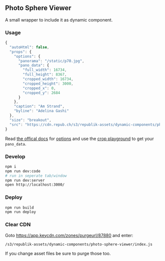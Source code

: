 ## Photo Sphere Viewer

A small wrapper to include it as dynamic component.

### Usage

```js
{
  "autoHtml": false,
  "props": {
    "options": {
      "panorama": "/static/p70.jpg",
      "pano_data": {
        "full_width": 16734,
        "full_height": 8367,
        "cropped_width": 16734,
        "cropped_height": 3000,
        "cropped_x": 0,
        "cropped_y": 2684
      }
    },
    "caption": "Am Strand",
    "byline": "Adelina Gashi"
  },
  "size": "breakout",
  "src": "https://cdn.repub.ch/s3/republik-assets/dynamic-components/photo-sphere-viewer/index.js"
}
```

Read [the offical docs](https://photo-sphere-viewer.js.org) for [options](https://photo-sphere-viewer.js.org/index.html#options) and use the [crop playground](https://photo-sphere-viewer.js.org/crop.html#playground) to get your `pano_data`.

### Develop

```bash
npm i
npm run dev:code
# run in seperate tab/window
npm run dev:server
open http://localhost:3000/
```

### Deploy

```bash
npm run build
npm run deploy
```

### Clear CDN

Goto https://app.keycdn.com/zones/purgeurl/87880 and enter:

```
/s3/republik-assets/dynamic-components/photo-sphere-viewer/index.js
```

If you change asset files be sure to purge those too.
